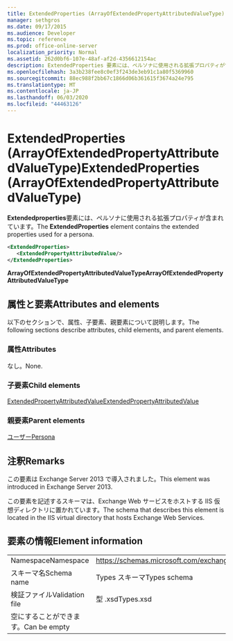 ```yaml
---
title: ExtendedProperties (ArrayOfExtendedPropertyAttributedValueType)
manager: sethgros
ms.date: 09/17/2015
ms.audience: Developer
ms.topic: reference
ms.prod: office-online-server
localization_priority: Normal
ms.assetid: 262d0bf6-107e-48af-af2d-4356612154ac
description: ExtendedProperties 要素には、ペルソナに使用される拡張プロパティが含まれています。
ms.openlocfilehash: 3a3b238fee8c0ef3f243de3eb91c1a80f5369960
ms.sourcegitcommit: 88ec988f2bb67c1866d06b361615f3674a24e795
ms.translationtype: MT
ms.contentlocale: ja-JP
ms.lasthandoff: 06/03/2020
ms.locfileid: "44463126"
---
```

# <a name="extendedproperties-arrayofextendedpropertyattributedvaluetype"></a><span data-ttu-id="c2c9c-103">ExtendedProperties (ArrayOfExtendedPropertyAttributedValueType)</span><span class="sxs-lookup"><span data-stu-id="c2c9c-103">ExtendedProperties (ArrayOfExtendedPropertyAttributedValueType)</span></span>

<span data-ttu-id="c2c9c-104">**Extendedproperties**要素には、ペルソナに使用される拡張プロパティが含まれています。</span><span class="sxs-lookup"><span data-stu-id="c2c9c-104">The **ExtendedProperties** element contains the extended properties used for a persona.</span></span> 
  
```XML
<ExtendedProperties>
   <ExtendedPropertyAttributedValue/>
</ExtendedProperties>
```

 <span data-ttu-id="c2c9c-105">**ArrayOfExtendedPropertyAttributedValueType**</span><span class="sxs-lookup"><span data-stu-id="c2c9c-105">**ArrayOfExtendedPropertyAttributedValueType**</span></span>
## <a name="attributes-and-elements"></a><span data-ttu-id="c2c9c-106">属性と要素</span><span class="sxs-lookup"><span data-stu-id="c2c9c-106">Attributes and elements</span></span>

<span data-ttu-id="c2c9c-107">以下のセクションで、属性、子要素、親要素について説明します。</span><span class="sxs-lookup"><span data-stu-id="c2c9c-107">The following sections describe attributes, child elements, and parent elements.</span></span>
  
### <a name="attributes"></a><span data-ttu-id="c2c9c-108">属性</span><span class="sxs-lookup"><span data-stu-id="c2c9c-108">Attributes</span></span>

<span data-ttu-id="c2c9c-109">なし。</span><span class="sxs-lookup"><span data-stu-id="c2c9c-109">None.</span></span>
  
### <a name="child-elements"></a><span data-ttu-id="c2c9c-110">子要素</span><span class="sxs-lookup"><span data-stu-id="c2c9c-110">Child elements</span></span>

[<span data-ttu-id="c2c9c-111">ExtendedPropertyAttributedValue</span><span class="sxs-lookup"><span data-stu-id="c2c9c-111">ExtendedPropertyAttributedValue</span></span>](extendedpropertyattributedvalue.md)
  
### <a name="parent-elements"></a><span data-ttu-id="c2c9c-112">親要素</span><span class="sxs-lookup"><span data-stu-id="c2c9c-112">Parent elements</span></span>

[<span data-ttu-id="c2c9c-113">ユーザー</span><span class="sxs-lookup"><span data-stu-id="c2c9c-113">Persona</span></span>](persona.md)
  
## <a name="remarks"></a><span data-ttu-id="c2c9c-114">注釈</span><span class="sxs-lookup"><span data-stu-id="c2c9c-114">Remarks</span></span>

<span data-ttu-id="c2c9c-115">この要素は Exchange Server 2013 で導入されました。</span><span class="sxs-lookup"><span data-stu-id="c2c9c-115">This element was introduced in Exchange Server 2013.</span></span>
  
<span data-ttu-id="c2c9c-116">この要素を記述するスキーマは、Exchange Web サービスをホストする IIS 仮想ディレクトリに置かれています。</span><span class="sxs-lookup"><span data-stu-id="c2c9c-116">The schema that describes this element is located in the IIS virtual directory that hosts Exchange Web Services.</span></span>
  
## <a name="element-information"></a><span data-ttu-id="c2c9c-117">要素の情報</span><span class="sxs-lookup"><span data-stu-id="c2c9c-117">Element information</span></span>

|||
|:-----|:-----|
|<span data-ttu-id="c2c9c-118">Namespace</span><span class="sxs-lookup"><span data-stu-id="c2c9c-118">Namespace</span></span>  <br/> |https://schemas.microsoft.com/exchange/services/2006/types  <br/> |
|<span data-ttu-id="c2c9c-119">スキーマ名</span><span class="sxs-lookup"><span data-stu-id="c2c9c-119">Schema name</span></span>  <br/> |<span data-ttu-id="c2c9c-120">Types スキーマ</span><span class="sxs-lookup"><span data-stu-id="c2c9c-120">Types schema</span></span>  <br/> |
|<span data-ttu-id="c2c9c-121">検証ファイル</span><span class="sxs-lookup"><span data-stu-id="c2c9c-121">Validation file</span></span>  <br/> |<span data-ttu-id="c2c9c-122">型 .xsd</span><span class="sxs-lookup"><span data-stu-id="c2c9c-122">Types.xsd</span></span>  <br/> |
|<span data-ttu-id="c2c9c-123">空にすることができます。</span><span class="sxs-lookup"><span data-stu-id="c2c9c-123">Can be empty</span></span>  <br/> ||
   

